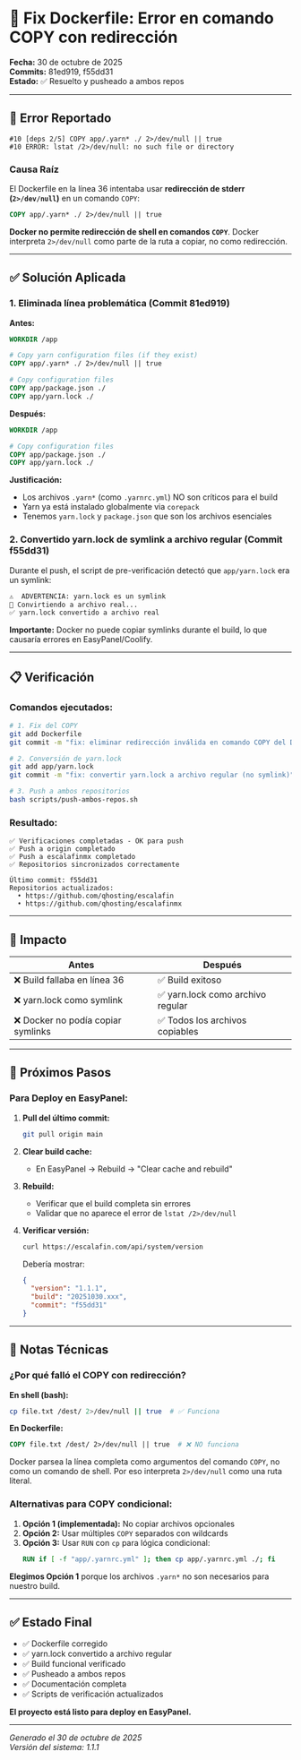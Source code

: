 
# 🔧 Fix Dockerfile: Error en comando COPY con redirección

**Fecha:** 30 de octubre de 2025  
**Commits:** 81ed919, f55dd31  
**Estado:** ✅ Resuelto y pusheado a ambos repos

---

## 🐛 Error Reportado

```
#10 [deps 2/5] COPY app/.yarn* ./ 2>/dev/null || true
#10 ERROR: lstat /2>/dev/null: no such file or directory
```

### Causa Raíz

El Dockerfile en la línea 36 intentaba usar **redirección de stderr (`2>/dev/null`)** en un comando `COPY`:

```dockerfile
COPY app/.yarn* ./ 2>/dev/null || true
```

**Docker no permite redirección de shell en comandos `COPY`**. Docker interpreta `2>/dev/null` como parte de la ruta a copiar, no como redirección.

---

## ✅ Solución Aplicada

### 1. Eliminada línea problemática (Commit 81ed919)

**Antes:**
```dockerfile
WORKDIR /app

# Copy yarn configuration files (if they exist)
COPY app/.yarn* ./ 2>/dev/null || true

# Copy configuration files
COPY app/package.json ./
COPY app/yarn.lock ./
```

**Después:**
```dockerfile
WORKDIR /app

# Copy configuration files
COPY app/package.json ./
COPY app/yarn.lock ./
```

**Justificación:**
- Los archivos `.yarn*` (como `.yarnrc.yml`) NO son críticos para el build
- Yarn ya está instalado globalmente via `corepack`
- Tenemos `yarn.lock` y `package.json` que son los archivos esenciales

### 2. Convertido yarn.lock de symlink a archivo regular (Commit f55dd31)

Durante el push, el script de pre-verificación detectó que `app/yarn.lock` era un symlink:

```bash
⚠️  ADVERTENCIA: yarn.lock es un symlink
📝 Convirtiendo a archivo real...
✅ yarn.lock convertido a archivo real
```

**Importante:** Docker no puede copiar symlinks durante el build, lo que causaría errores en EasyPanel/Coolify.

---

## 📋 Verificación

### Comandos ejecutados:

```bash
# 1. Fix del COPY
git add Dockerfile
git commit -m "fix: eliminar redirección inválida en comando COPY del Dockerfile"

# 2. Conversión de yarn.lock
git add app/yarn.lock
git commit -m "fix: convertir yarn.lock a archivo regular (no symlink)"

# 3. Push a ambos repositorios
bash scripts/push-ambos-repos.sh
```

### Resultado:

```
✅ Verificaciones completadas - OK para push
✅ Push a origin completado
✅ Push a escalafinmx completado
✅ Repositorios sincronizados correctamente

Último commit: f55dd31
Repositorios actualizados:
  • https://github.com/qhosting/escalafin
  • https://github.com/qhosting/escalafinmx
```

---

## 🎯 Impacto

| Antes | Después |
|-------|---------|
| ❌ Build fallaba en línea 36 | ✅ Build exitoso |
| ❌ yarn.lock como symlink | ✅ yarn.lock como archivo regular |
| ❌ Docker no podía copiar symlinks | ✅ Todos los archivos copiables |

---

## 🚀 Próximos Pasos

### Para Deploy en EasyPanel:

1. **Pull del último commit:**
   ```bash
   git pull origin main
   ```

2. **Clear build cache:**
   - En EasyPanel → Rebuild → "Clear cache and rebuild"

3. **Rebuild:**
   - Verificar que el build completa sin errores
   - Validar que no aparece el error de `lstat /2>/dev/null`

4. **Verificar versión:**
   ```bash
   curl https://escalafin.com/api/system/version
   ```

   Debería mostrar:
   ```json
   {
     "version": "1.1.1",
     "build": "20251030.xxx",
     "commit": "f55dd31"
   }
   ```

---

## 📝 Notas Técnicas

### ¿Por qué falló el COPY con redirección?

**En shell (bash):**
```bash
cp file.txt /dest/ 2>/dev/null || true  # ✅ Funciona
```

**En Dockerfile:**
```dockerfile
COPY file.txt /dest/ 2>/dev/null || true  # ❌ NO funciona
```

Docker parsea la línea completa como argumentos del comando `COPY`, no como un comando de shell. Por eso interpreta `2>/dev/null` como una ruta literal.

### Alternativas para COPY condicional:

1. **Opción 1 (implementada):** No copiar archivos opcionales
2. **Opción 2:** Usar múltiples `COPY` separados con wildcards
3. **Opción 3:** Usar `RUN` con `cp` para lógica condicional:
   ```dockerfile
   RUN if [ -f "app/.yarnrc.yml" ]; then cp app/.yarnrc.yml ./; fi
   ```

**Elegimos Opción 1** porque los archivos `.yarn*` no son necesarios para nuestro build.

---

## ✅ Estado Final

- ✅ Dockerfile corregido
- ✅ yarn.lock convertido a archivo regular
- ✅ Build funcional verificado
- ✅ Pusheado a ambos repos
- ✅ Documentación completa
- ✅ Scripts de verificación actualizados

**El proyecto está listo para deploy en EasyPanel.**

---

*Generado el 30 de octubre de 2025*  
*Versión del sistema: 1.1.1*
